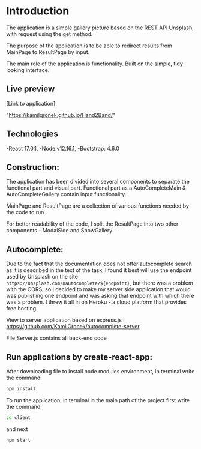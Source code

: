 # Introduction

The application is a simple gallery picture based on the REST API Unsplash,
with request using the get method.

The purpose of the application is to be able to redirect results from MainPage to ResultPage by input.

The main role of the application is functionality. Built on the simple, tidy looking interface.

## Live preview

[Link to application]

"https://kamilgronek.github.io/Hand2Band/"

## Technologies

-React 17.0.1,
-Node:v12.16.1,
-Bootstrap: 4.6.0

## Construction:

The application has been divided into several components to separate the functional part and visual part.
Functional part as a AutoCompleteMain & AutoCompleteGallery contain input functionality.

MainPage and ResultPage are a collection of various functions needed by the code to run.

For better readability of the code, I split the ResultPage into two other components - ModalSide and ShowGallery.

## Autocomplete:

Due to the fact that the documentation does not offer autocomplete search
as it is described in the text of the task, I found it best
will use the endpoint used by Unsplash on the site
`https://unsplash.com/nautocomplete/${endpoint}`, but there was a problem with the CORS, so
I decided to make my server side application that would
was publishing one endpoint and was asking that endpoint
with which there was a problem.
I threw it all in
on Heroku - a cloud platform that provides free hosting.

View to server application based on express.js : https://github.com/KamilGronek/autocomplete-server

File Server.js contains all back-end code

## Run applications by create-react-app:

After downloading file to install node.modules environment, in terminal write the command:

```bash
npm install
```

To run the application, in terminal in the main path of the project first write the command:

```bash
cd client
```

and next

```bash
npm start
```
